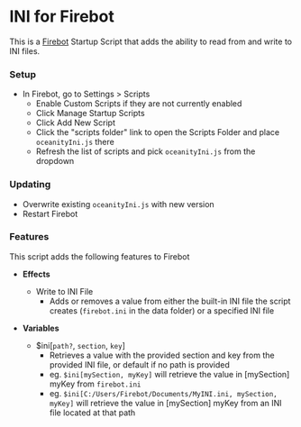 # INI for Firebot

This is a [Firebot](https://github.com/crowbartools/Firebot) Startup Script that adds the ability to read from and write to INI files.

### Setup

- In Firebot, go to Settings > Scripts
  - Enable Custom Scripts if they are not currently enabled
  - Click Manage Startup Scripts
  - Click Add New Script
  - Click the "scripts folder" link to open the Scripts Folder and place `oceanityIni.js` there
  - Refresh the list of scripts and pick `oceanityIni.js` from the dropdown

### Updating

- Overwrite existing `oceanityIni.js` with new version
- Restart Firebot

### Features

This script adds the following features to Firebot

- **Effects**

  - Write to INI File
    - Adds or removes a value from either the built-in INI file the script creates (`firebot.ini` in the data folder) or a specified INI file

- **Variables**

  - $ini[`path?`, `section`, `key`]
    - Retrieves a value with the provided section and key from the provided INI file, or default if no path is provided
    - eg. `$ini[mySection, myKey]` will retrieve the value in [mySection] myKey from `firebot.ini`
    - eg. `$ini[C:/Users/Firebot/Documents/MyINI.ini, mySection, myKey]` will retrieve the value in [mySection] myKey from an INI file located at that path
